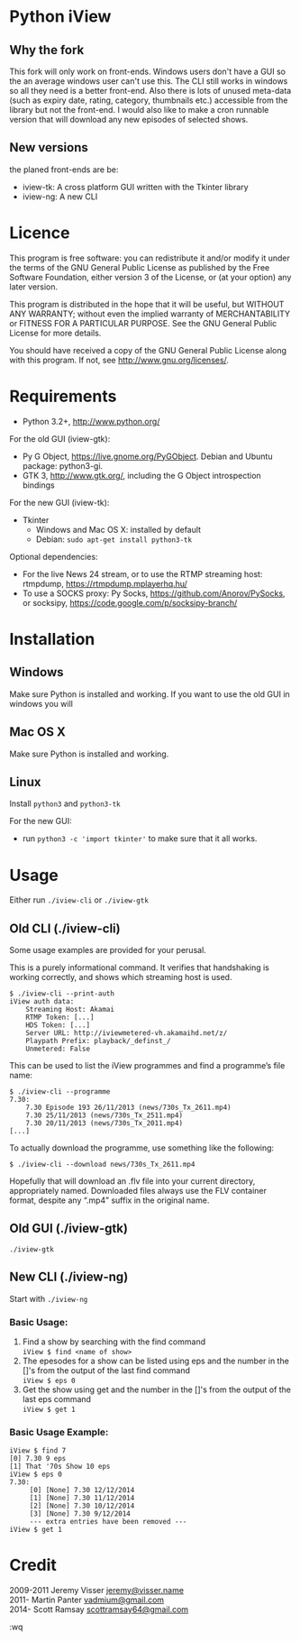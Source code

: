 ﻿Python iView
============

Why the fork
------------

This fork will only work on front-ends. Windows users don't have a GUI so the an average windows user can't use this. The CLI still works in windows so all they need is a better front-end. Also there is lots of unused meta-data (such as expiry date, rating, category, thumbnails etc.) accessible from the library but not the front-end. I would also like to make a cron runnable version that will download any new episodes of selected shows.

New versions
------------

the planed front-ends are be:

* iview-tk: A cross platform GUI written with the Tkinter library
* iview-ng: A new CLI

Licence
=======

This program is free software: you can redistribute it and/or modify
it under the terms of the GNU General Public License as published by
the Free Software Foundation, either version 3 of the License, or
(at your option) any later version.

This program is distributed in the hope that it will be useful,
but WITHOUT ANY WARRANTY; without even the implied warranty of
MERCHANTABILITY or FITNESS FOR A PARTICULAR PURPOSE.  See the
GNU General Public License for more details.

You should have received a copy of the GNU General Public License
along with this program.  If not, see <http://www.gnu.org/licenses/>.

Requirements
============

* Python 3.2+, <http://www.python.org/>

For the old GUI (iview-gtk):

* Py G Object, <https://live.gnome.org/PyGObject>.
  Debian and Ubuntu package: python3-gi.
* GTK 3, <http://www.gtk.org/>, including the G Object introspection bindings

For the new GUI (iview-tk):

* Tkinter
	* Windows and Mac OS X: installed by default
	* Debian: `sudo apt-get install python3-tk`

Optional dependencies:

* For the live News 24 stream, or to use the RTMP streaming host:
  rtmpdump, <https://rtmpdump.mplayerhq.hu/>
* To use a SOCKS proxy: Py Socks, <https://github.com/Anorov/PySocks>,
  or socksipy, <https://code.google.com/p/socksipy-branch/>

Installation
============

## Windows

Make sure Python is installed and working. If you want to use the old GUI in windows you will

## Mac OS X

Make sure Python is installed and working.

## Linux

Install `python3` and `python3-tk`

For the new GUI:
*  run `python3 -c 'import tkinter'` to make sure that it all works.

Usage
=====

Either run `./iview-cli` or `./iview-gtk`

Old CLI (./iview-cli)
---------------------

Some usage examples are provided for your perusal.

This is a purely informational command. It verifies that handshaking is
working correctly, and shows which streaming host is used.

    $ ./iview-cli --print-auth
    iView auth data:
        Streaming Host: Akamai
        RTMP Token: [...]
        HDS Token: [...]
        Server URL: http://iviewmetered-vh.akamaihd.net/z/
        Playpath Prefix: playback/_definst_/
        Unmetered: False

This can be used to list the iView programmes and
find a programme’s file name:

    $ ./iview-cli --programme
    7.30:
        7.30 Episode 193 26/11/2013	(news/730s_Tx_2611.mp4)
        7.30 25/11/2013	(news/730s_Tx_2511.mp4)
        7.30 20/11/2013	(news/730s_Tx_2011.mp4)
    [...]

To actually download the programme, use something like the following:

    $ ./iview-cli --download news/730s_Tx_2611.mp4

Hopefully that will download an .flv file into your current directory,
appropriately named. Downloaded files always use the FLV container format,
despite any “.mp4” suffix in the original name.

Old GUI (./iview-gtk)
---------------------

`./iview-gtk`

New CLI (./iview-ng)
--------------------

Start with `./iview-ng`

### Basic Usage:

1. Find a show by searching with the find command  <br>
	`iView $ find <name of show>`  <br>
2. The epesodes for a show can be listed using eps and the number in the []'s from the output of the last find command  <br>
	`iView $ eps 0`  <br>
3. Get the show using get and the number in the []'s from the output of the last eps command  <br>
	`iView $ get 1`  <br>
			
### Basic Usage Example:

	iView $ find 7
	[0] 7.30 9 eps
	[1] That '70s Show 10 eps
	iView $ eps 0
	7.30:
		 [0] [None] 7.30 12/12/2014
		 [1] [None] 7.30 11/12/2014
		 [2] [None] 7.30 10/12/2014
		 [3] [None] 7.30 9/12/2014
		 --- extra entries have been removed ---
	iView $ get 1

Credit
======

2009-2011	Jeremy Visser <jeremy@visser.name>  
2011-	Martin Panter <vadmium@gmail.com>  
2014-	Scott Ramsay <scottramsay64@gmail.com>  

:wq
